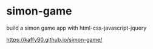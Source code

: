 # simon-game
build a simon game app with html-css-javascript-jquery

https://kaffy90.github.io/simon-game/
